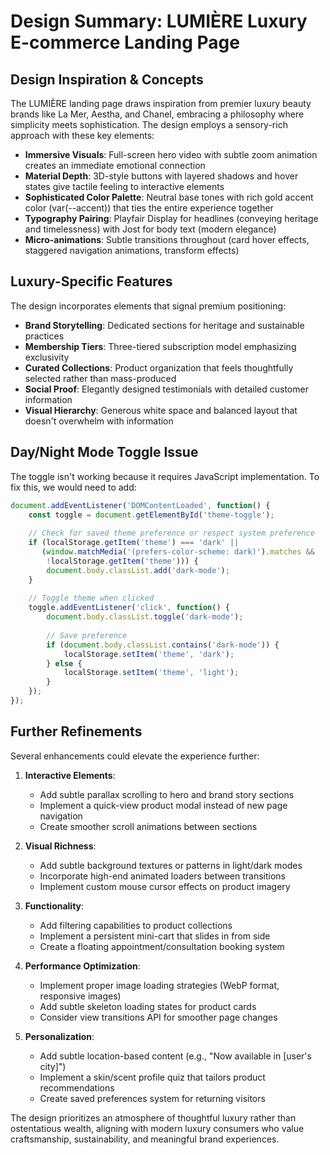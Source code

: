 # Design Summary: LUMIÈRE Luxury E-commerce Landing Page

## Design Inspiration & Concepts

The LUMIÈRE landing page draws inspiration from premier luxury beauty brands like La Mer, Aestha, and Chanel, embracing a philosophy where simplicity meets sophistication. The design employs a sensory-rich approach with these key elements:

- **Immersive Visuals**: Full-screen hero video with subtle zoom animation creates an immediate emotional connection
- **Material Depth**: 3D-style buttons with layered shadows and hover states give tactile feeling to interactive elements
- **Sophisticated Color Palette**: Neutral base tones with rich gold accent color (var(--accent)) that ties the entire experience together
- **Typography Pairing**: Playfair Display for headlines (conveying heritage and timelessness) with Jost for body text (modern elegance)
- **Micro-animations**: Subtle transitions throughout (card hover effects, staggered navigation animations, transform effects)

## Luxury-Specific Features

The design incorporates elements that signal premium positioning:

- **Brand Storytelling**: Dedicated sections for heritage and sustainable practices
- **Membership Tiers**: Three-tiered subscription model emphasizing exclusivity
- **Curated Collections**: Product organization that feels thoughtfully selected rather than mass-produced
- **Social Proof**: Elegantly designed testimonials with detailed customer information
- **Visual Hierarchy**: Generous white space and balanced layout that doesn't overwhelm with information

## Day/Night Mode Toggle Issue

The toggle isn't working because it requires JavaScript implementation. To fix this, we would need to add:

```javascript
document.addEventListener('DOMContentLoaded', function() {
    const toggle = document.getElementById('theme-toggle');
    
    // Check for saved theme preference or respect system preference
    if (localStorage.getItem('theme') === 'dark' || 
       (window.matchMedia('(prefers-color-scheme: dark)').matches && 
        !localStorage.getItem('theme'))) {
        document.body.classList.add('dark-mode');
    }
    
    // Toggle theme when clicked
    toggle.addEventListener('click', function() {
        document.body.classList.toggle('dark-mode');
        
        // Save preference
        if (document.body.classList.contains('dark-mode')) {
            localStorage.setItem('theme', 'dark');
        } else {
            localStorage.setItem('theme', 'light');
        }
    });
});
```

## Further Refinements

Several enhancements could elevate the experience further:

1. **Interactive Elements**:
   - Add subtle parallax scrolling to hero and brand story sections
   - Implement a quick-view product modal instead of new page navigation
   - Create smoother scroll animations between sections

2. **Visual Richness**:
   - Add subtle background textures or patterns in light/dark modes
   - Incorporate high-end animated loaders between transitions
   - Implement custom mouse cursor effects on product imagery

3. **Functionality**:
   - Add filtering capabilities to product collections
   - Implement a persistent mini-cart that slides in from side
   - Create a floating appointment/consultation booking system

4. **Performance Optimization**:
   - Implement proper image loading strategies (WebP format, responsive images)
   - Add subtle skeleton loading states for product cards
   - Consider view transitions API for smoother page changes

5. **Personalization**:
   - Add subtle location-based content (e.g., "Now available in [user's city]")
   - Implement a skin/scent profile quiz that tailors product recommendations
   - Create saved preferences system for returning visitors

The design prioritizes an atmosphere of thoughtful luxury rather than ostentatious wealth, aligning with modern luxury consumers who value craftsmanship, sustainability, and meaningful brand experiences.
